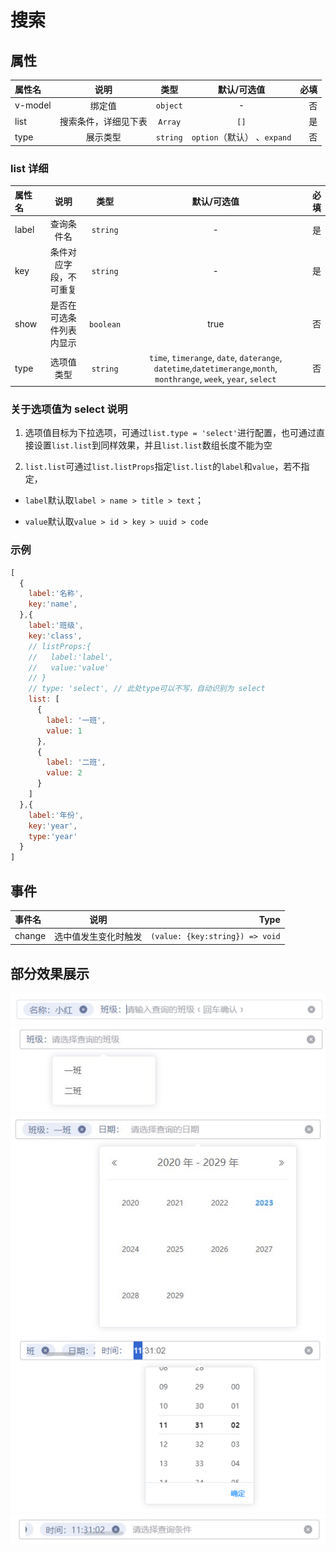 # 搜索

## 属性

| 属性名 | 说明 | 类型 | 默认/可选值 | 必填 |
|:--------|:---------:|:---------:|:---------:|--------:|
| v-model | 绑定值 |`object`| - | 否 |
| list | 搜索条件，详细见下表 | `Array` | `[]` | 是 |
| type | 展示类型 |`string`|`option`（默认） 、`expand` | 否 |

### list 详细

| 属性名 | 说明 | 类型 | 默认/可选值 | 必填 |
|:--------|:---------:|:---------:|:---------:|--------:|
| label | 查询条件名 | `string` | - | 是 |
| key | 条件对应字段，不可重复 |`string`| - | 是 |
| show | 是否在可选条件列表内显示 |`boolean`| true | 否 |
| type | 选项值类型 |`string`| `time`, `timerange`, `date`, `daterange`, `datetime`,`datetimerange`,`month`, `monthrange`, `week`, `year`, `select` | 否 |

### 关于选项值为 select 说明

1. 选项值目标为下拉选项，可通过`list.type = 'select'`进行配置，也可通过直接设置`list.list`到同样效果，并且`list.list`数组长度不能为空

2. `list.list`可通过`list.listProps`指定`list.list`的`label`和`value`，若不指定，

  - `label`默认取`label > name > title > text`；

  - `value`默认取`value > id > key > uuid > code`

### 示例 

```js
[
  {
    label:'名称',
    key:'name',
  },{
    label:'班级',
    key:'class',
    // listProps:{
    //   label:'label',
    //   value:'value'
    // }
    // type: 'select', // 此处type可以不写，自动识别为 select 
    list: [
      {
        label: '一班',
        value: 1
      },
      {
        label: '二班',
        value: 2
      }
    ]
  },{
    label:'年份',
    key:'year',
    type:'year'
  }
]
```

## 事件

| 事件名 | 说明 | Type |
|:--------|:---------:|--------:|
| change | 选中值发生变化时触发 | `(value: {key:string}) => void` | 

## 部分效果展示

![option1](./img/option1.png)
![option2](./img/option2.jpg)
![option3](./img/option3.jpg)
![option4](./img/option4.png)
![option5](./img/option5.jpg)
